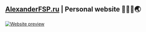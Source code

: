 ## [AlexanderFSP.ru](http://alexanderfsp.ru/) | Personal website 👨🏻‍💻🌏 ##
[![Website preview](../master/build/img/GitHub-werbsite-preview.jpg)](http://alexanderfsp.ru/)
